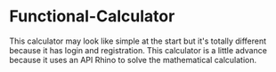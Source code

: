 # Functional-Calculator
This calculator may look like simple at the start but it's totally different because it has login and registration. This calculator is a little advance because it uses an API Rhino to solve the mathematical calculation.

